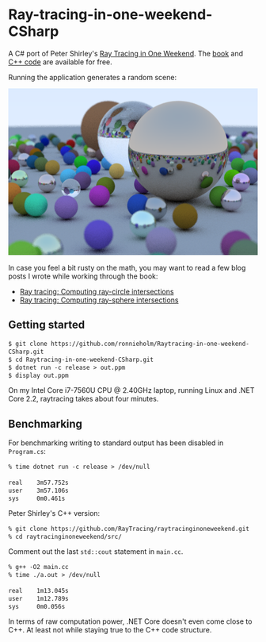 # Ray-tracing-in-one-weekend-CSharp

A C# port of Peter Shirley's [Ray Tracing in One
Weekend](https://www.amazon.com/gp/product/B01B5AODD8/ref=as_li_tl?ie=UTF8&camp=1789&creative=9325&creativeASIN=B01B5AODD8&linkCode=as2&tag=inonwe09-20&linkId=OPNJXXJY2IBCMEGE).
The
[book](https://drive.google.com/drive/folders/14yayBb9XiL16lmuhbYhhvea8mKUUK77W)
and [C++ code](https://github.com/RayTracing/raytracinginoneweekend) are
available for free.

Running the application generates a random scene:

![Random scene](Random-scene.png)

In case you feel a bit rusty on the math, you may want to read a few blog posts
I wrote while working through the book:

- [Ray tracing: Computing ray-circle intersections](http://bugfree.dk/blog/2018/09/01/ray-tracing-computing-ray-circle-intersections)
- [Ray tracing: Computing ray-sphere intersections](http://bugfree.dk/blog/2018/09/03/ray-tracing-computing-ray-sphere-intersections)

## Getting started

    $ git clone https://github.com/ronnieholm/Raytracing-in-one-weekend-CSharp.git
    $ cd Raytracing-in-one-weekend-CSharp.git
    $ dotnet run -c release > out.ppm
    $ display out.ppm

On my Intel Core i7-7560U CPU @ 2.40GHz laptop, running Linux and .NET Core 2.2,
raytracing takes about four minutes.

## Benchmarking

For benchmarking writing to standard output has been disabled in ``Program.cs``:

    % time dotnet run -c release > /dev/null

    real    3m57.752s
    user    3m57.106s
    sys     0m0.461s

Peter Shirley's C++ version:

    % git clone https://github.com/RayTracing/raytracinginoneweekend.git
    % cd raytracinginoneweekend/src/

Comment out the last ``std::cout`` statement in ``main.cc``.

    % g++ -O2 main.cc 
    % time ./a.out > /dev/null 

    real    1m13.045s
    user    1m12.789s
    sys     0m0.056s

In terms of raw computation power, .NET Core doesn't even come close to C++. At
least not while staying true to the C++ code structure.


